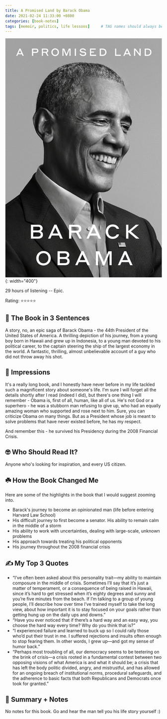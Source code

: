 ```yaml
---
title: A Promised Land by Barack Obama
date: 2021-02-24 11:33:00 +0800
categories: [book-notes]
tags: [memoir, politics, life lessons]     # TAG names should always be lowercase
---
```


![img](/assets/img/a-promised-land.jpg){: width="400"}

29 hours of listening -- Epic.

Rating: ⭐⭐⭐⭐⭐

## 🚀 The Book in 3 Sentences

A story, no, an epic saga of Barack Obama - the 44th President of the United States of America. A thrilling depiction of his journey, from a young boy born in Hawaii and grew up in Indonesia, to a young man devoted to his political career, to the captain steering the ship of the largest economy in the world. A fantastic, thrilling, almost unbelievable account of a guy who did not throw away his shot.

## 🎨 Impressions

It's a really long book, and I honestly have never before in my life tackled such a magnificent story about someone's life. I'm sure I will forget all the details shortly after I read (indeed I did), but there's one thing I will remember - Obama is, first of all, human, like all of us. He's not God or a superhero - he was a stubborn man refusing to give up, who had an equally amazing woman who supported and rose next to him. Sure, you can criticize Obama on many things. But as a President whose job is meant to solve problems that have never existed before, he has my respect.

And remember this - he survived his Presidency during the 2008 Financial Crisis.

## 🤓 Who Should Read It?

Anyone who's looking for inspiration, and every US citizen.

## ☘️ How the Book Changed Me

Here are some of the highlights in the book that I would suggest zooming into.

- Barack's journey to become an opinionated man (life before entering Harvard Law School)
- His difficult journey to first become a senator. His ability to remain calm in the middle of a storm
- His ability to work with uncertainties, dealing with large-scale, unknown problems
- His approach towards treating his political opponents
- His journey throughout the 2008 financial crisis

## ✍️ My Top 3 Quotes

- “I’ve often been asked about this personality trait—my ability to maintain composure in the middle of crisis. Sometimes I’ll say that it’s just a matter of temperament, or a consequence of being raised in Hawaii, since it’s hard to get stressed when it’s eighty degrees and sunny and you’re five minutes from the beach. If I’m talking to a group of young people, I’ll describe how over time I’ve trained myself to take the long view, about how important it is to stay focused on your goals rather than getting hung up on the daily ups and downs.”
- “Have you ever noticed that if there’s a hard way and an easy way, you choose the hard way every time? Why do you think that is?”
- “I experienced failure and learned to buck up so I could rally those who’d put their trust in me. I suffered rejections and insults often enough to stop fearing them. In other words, I grew up—and got my sense of humor back.”
- “Perhaps most troubling of all, our democracy seems to be teetering on the brink of crisis—a crisis rooted in a fundamental contest between two opposing visions of what America is and what it should be; a crisis that has left the body politic divided, angry, and mistrustful, and has allowed for an ongoing breach of institutional norms, procedural safeguards, and the adherence to basic facts that both Republicans and Democrats once took for granted.”

## 📒 Summary + Notes

No notes for this book. Go and hear the man tell you his life story yourself :)
